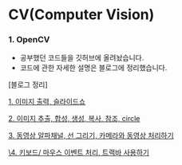 # CV(Computer Vision)

### 1. OpenCV

- 공부했던 코드들을 깃허브에 올려놨습니다.
- 코드에 관한 자세한 설명은 블로그에 정리했습니다.



[블로그 정리]

[1. 이미지 출력, 슬라이드쇼](https://blog.naver.com/hongbi222/222630178299)

[2. 이미지 추출, 합성, 생성, 복사, 참조,  circle](https://blog.naver.com/hongbi222/222631326856)

[3. 동영상 알파채널, 선 그리기, 카메라와 동영상 처리하기](https://blog.naver.com/hongbi222/222632288360)

[\4. 키보드/ 마우스 이벤트 처리, 트랙바 사용하기](https://blog.naver.com/hongbi222/222633259385)